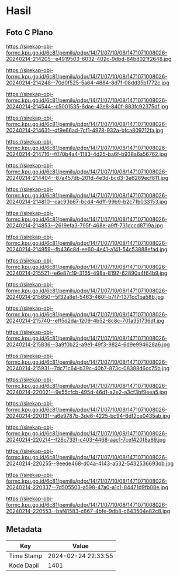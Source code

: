 # Hasil

## Foto C Plano

https://sirekap-obj-formc.kpu.go.id/6c81/pemilu/pdpr/14/71/07/10/08/1471071008026-20240214-214205--e4919503-6032-402c-9dbd-84b8021f2648.jpg

https://sirekap-obj-formc.kpu.go.id/6c81/pemilu/pdpr/14/71/07/10/08/1471071008026-20240214-214248--70d0f525-5a64-4884-8d7f-08dd35b1772c.jpg

https://sirekap-obj-formc.kpu.go.id/6c81/pemilu/pdpr/14/71/07/10/08/1471071008026-20240214-214544--c5001535-8dae-43e8-840f-883fc92375df.jpg

https://sirekap-obj-formc.kpu.go.id/6c81/pemilu/pdpr/14/71/07/10/08/1471071008026-20240214-214631--df9e66ad-7cf1-4978-932a-bfca809712fa.jpg

https://sirekap-obj-formc.kpu.go.id/6c81/pemilu/pdpr/14/71/07/10/08/1471071008026-20240214-214716--f070b4a4-1183-4d25-ba6f-b938a6a56762.jpg

https://sirekap-obj-formc.kpu.go.id/6c81/pemilu/pdpr/14/71/07/10/08/1471071008026-20240214-214404--87a457db-201d-4e3d-bcd3-3e6289ecf811.jpg

https://sirekap-obj-formc.kpu.go.id/6c81/pemilu/pdpr/14/71/07/10/08/1471071008026-20240214-214810--cac93b67-bcd4-4dff-99b9-b2c71b033153.jpg

https://sirekap-obj-formc.kpu.go.id/6c81/pemilu/pdpr/14/71/07/10/08/1471071008026-20240214-214853--2619efa3-795f-468e-a9ff-731dccd8719a.jpg

https://sirekap-obj-formc.kpu.go.id/6c81/pemilu/pdpr/14/71/07/10/08/1471071008026-20240214-214959--fb436c8d-ee60-4e41-a141-54c53888efad.jpg

https://sirekap-obj-formc.kpu.go.id/6c81/pemilu/pdpr/14/71/07/10/08/1471071008026-20240214-215521--e6e87c19-3165-498a-8192-62890a4f64b9.jpg

https://sirekap-obj-formc.kpu.go.id/6c81/pemilu/pdpr/14/71/07/10/08/1471071008026-20240214-215650--5f32a8ef-5463-460f-b7f7-1371cc1ba58b.jpg

https://sirekap-obj-formc.kpu.go.id/6c81/pemilu/pdpr/14/71/07/10/08/1471071008026-20240214-215740--eff5d2da-1209-4b52-8c8c-701a35f736df.jpg

https://sirekap-obj-formc.kpu.go.id/6c81/pemilu/pdpr/14/71/07/10/08/1471071008026-20240214-215836--3a9f0b22-a9e1-49f3-9824-6d9e994628a6.jpg

https://sirekap-obj-formc.kpu.go.id/6c81/pemilu/pdpr/14/71/07/10/08/1471071008026-20240214-215931--7dc71c64-b39c-40b7-873c-08388d6cc75b.jpg

https://sirekap-obj-formc.kpu.go.id/6c81/pemilu/pdpr/14/71/07/10/08/1471071008026-20240214-220021--9e55cfcb-495d-46d1-a2e2-a3cf3bf9eea5.jpg

https://sirekap-obj-formc.kpu.go.id/6c81/pemilu/pdpr/14/71/07/10/08/1471071008026-20240214-220131--a6e9787b-3de6-4225-bc94-6df2ce0435ab.jpg

https://sirekap-obj-formc.kpu.go.id/6c81/pemilu/pdpr/14/71/07/10/08/1471071008026-20240214-220214--f28c733f-c403-4468-aac1-7cef420f8a89.jpg

https://sirekap-obj-formc.kpu.go.id/6c81/pemilu/pdpr/14/71/07/10/08/1471071008026-20240214-220255--9eede468-d04a-4143-a532-5432536693db.jpg

https://sirekap-obj-formc.kpu.go.id/6c81/pemilu/pdpr/14/71/07/10/08/1471071008026-20240214-220337--7d505503-a598-47a0-a1c1-84471d9fb08e.jpg

https://sirekap-obj-formc.kpu.go.id/6c81/pemilu/pdpr/14/71/07/10/08/1471071008026-20240214-220553--baf41583-c867-4bfe-9db8-c643504e82c8.jpg


## Metadata

| Key        | Value               |
| ---------- | ------------------- |
| Time Stamp | 2024-02-24 22:33:55 |
| Kode Dapil | 1401                |



